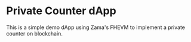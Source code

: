 # Private Counter dApp
This is a simple demo dApp using Zama's FHEVM to implement a private counter on blockchain.
